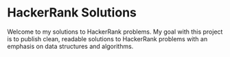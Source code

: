 # HackerRank Solutions

Welcome to my solutions to HackerRank problems. My goal with this project is to
publish clean, readable solutions to HackerRank problems with an emphasis on
data structures and algorithms.
